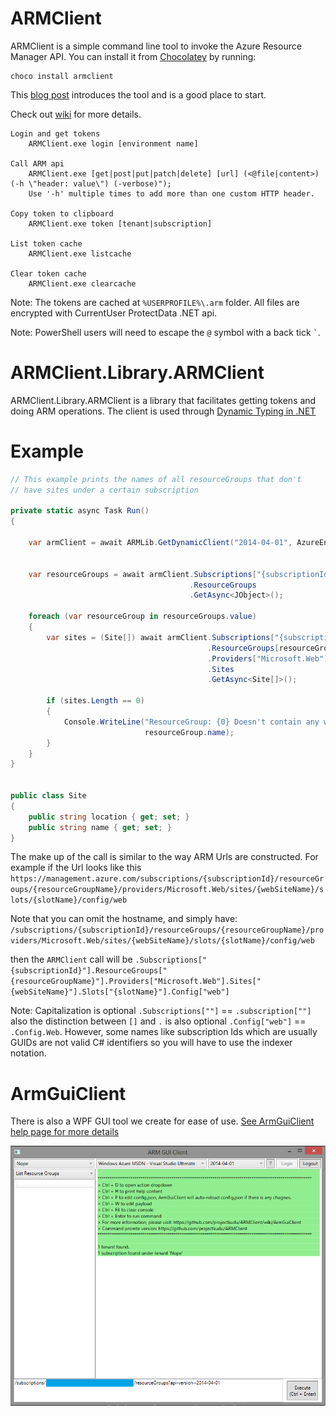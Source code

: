 ARMClient
=========

ARMClient is a simple command line tool to invoke the Azure Resource Manager API. You can install it from [Chocolatey](https://chocolatey.org/) by running:

    choco install armclient

This [blog post](http://blog.davidebbo.com/2015/01/azure-resource-manager-client.html) introduces the tool and is a good place to start.

Check out [wiki](https://github.com/projectkudu/ARMClient/wiki) for more details.

    Login and get tokens
        ARMClient.exe login [environment name]
    
    Call ARM api
        ARMClient.exe [get|post|put|patch|delete] [url] (<@file|content>) (-h \"header: value\") (-verbose)");
        Use '-h' multiple times to add more than one custom HTTP header.
    
    Copy token to clipboard
        ARMClient.exe token [tenant|subscription]
    
    List token cache
        ARMClient.exe listcache
    
    Clear token cache
        ARMClient.exe clearcache

Note: The tokens are cached at `%USERPROFILE%\.arm` folder.  All files are encrypted with CurrentUser ProtectData .NET api. 

Note: PowerShell users will need to escape the `@` symbol with a back tick <code>`</code>.

ARMClient.Library.ARMClient
============================

ARMClient.Library.ARMClient is a library that facilitates getting tokens and doing ARM operations. The client is used through [Dynamic Typing in .NET](http://msdn.microsoft.com/en-us/library/dd264736.aspx)

Example
=========

```C#
// This example prints the names of all resourceGroups that don't
// have sites under a certain subscription

private static async Task Run()
{
    
	var armClient = await ARMLib.GetDynamicClient("2014-04-01", AzureEnvironments.Prod).ConfigureLogin(LoginType.Upn,"username","password");
            

    var resourceGroups = await armClient.Subscriptions["{subscriptionId}"]
                                        .ResourceGroups
                                        .GetAsync<JObject>();

    foreach (var resourceGroup in resourceGroups.value)
    {
        var sites = (Site[]) await armClient.Subscriptions["{subscriptionId}"]
                                            .ResourceGroups[resourceGroup.name]
                                            .Providers["Microsoft.Web"]
                                            .Sites
                                            .GetAsync<Site[]>();

        if (sites.Length == 0)
        {
            Console.WriteLine("ResourceGroup: {0} Doesn't contain any websites!",
                              resourceGroup.name);
        }
    }
}


public class Site
{
    public string location { get; set; }
    public string name { get; set; }
}

```

The make up of the call is similar to the way ARM Urls are constructed. For example if the Url looks like this
`https://management.azure.com/subscriptions/{subscriptionId}/resourceGroups/{resourceGroupName}/providers/Microsoft.Web/sites/{webSiteName}/slots/{slotName}/config/web`

Note that you can omit the hostname, and simply have:
`/subscriptions/{subscriptionId}/resourceGroups/{resourceGroupName}/providers/Microsoft.Web/sites/{webSiteName}/slots/{slotName}/config/web`

then the `ARMClient` call will be `.Subscriptions["{subscriptionId}"].ResourceGroups["{resourceGroupName}"].Providers["Microsoft.Web"].Sites["{webSiteName}"].Slots["{slotName}"].Config["web"]`

Note: Capitalization is optional `.Subscriptions[""]` == `.subscription[""]` also the distinction between `[]` and `.` is also optional  `.Config["web"]` == `.Config.Web`.
However, some names like subscription Ids which are usually GUIDs are not valid C# identifiers so you will have to use the indexer notation.

ArmGuiClient
=========
There is also a WPF GUI tool we create for ease of use. [See ArmGuiClient help page for more details](https://github.com/projectkudu/ARMClient/wiki/ArmGuiClient)

![ArmGuiClient.exe](https://github.com/shrimpy/screenshots/blob/master/ArmGuiClient.png)
